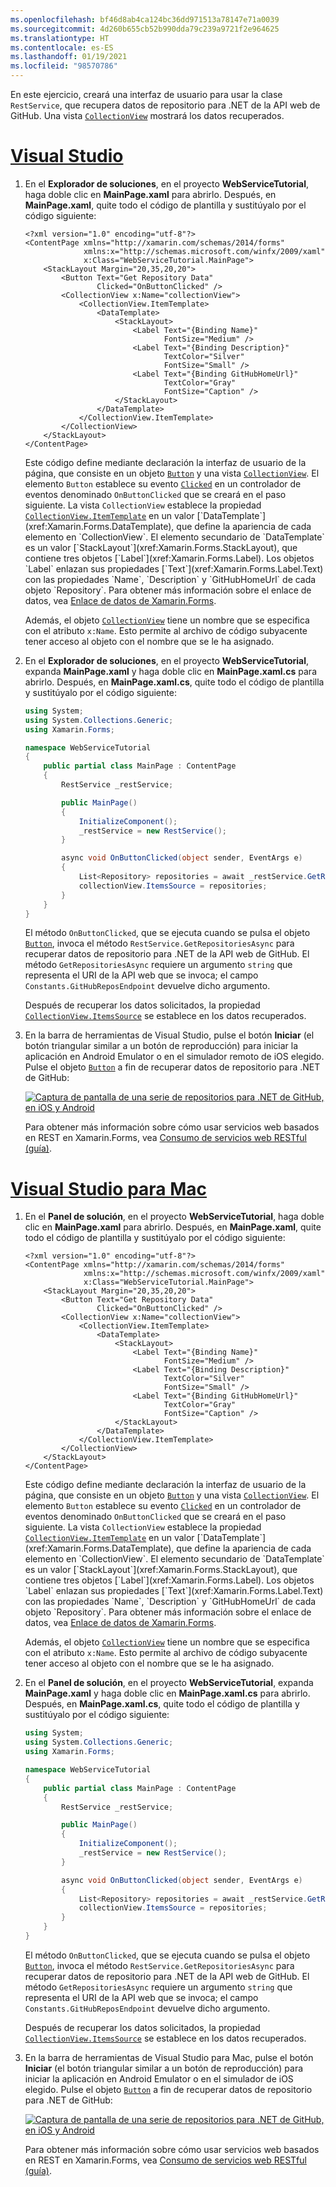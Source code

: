 ```yaml
---
ms.openlocfilehash: bf46d8ab4ca124bc36dd971513a78147e71a0039
ms.sourcegitcommit: 4d260b655cb52b990dda79c239a9721f2e964625
ms.translationtype: HT
ms.contentlocale: es-ES
ms.lasthandoff: 01/19/2021
ms.locfileid: "98570786"
---
```

En este ejercicio, creará una interfaz de usuario para usar la clase `RestService`, que recupera datos de repositorio para .NET de la API web de GitHub. Una vista [`CollectionView`](xref:Xamarin.Forms.CollectionView) mostrará los datos recuperados.

# <a name="visual-studio"></a>[Visual Studio](#tab/vswin)

1. En el **Explorador de soluciones**, en el proyecto **WebServiceTutorial**, haga doble clic en **MainPage.xaml** para abrirlo. Después, en **MainPage.xaml**, quite todo el código de plantilla y sustitúyalo por el código siguiente:

    ```xaml
    <?xml version="1.0" encoding="utf-8"?>
    <ContentPage xmlns="http://xamarin.com/schemas/2014/forms"
                 xmlns:x="http://schemas.microsoft.com/winfx/2009/xaml"
                 x:Class="WebServiceTutorial.MainPage">
        <StackLayout Margin="20,35,20,20">
            <Button Text="Get Repository Data"
                    Clicked="OnButtonClicked" />
            <CollectionView x:Name="collectionView">
                <CollectionView.ItemTemplate>
                    <DataTemplate>
                        <StackLayout>
                            <Label Text="{Binding Name}"
                                   FontSize="Medium" />
                            <Label Text="{Binding Description}"
                                   TextColor="Silver"
                                   FontSize="Small" />
                            <Label Text="{Binding GitHubHomeUrl}"
                                   TextColor="Gray"
                                   FontSize="Caption" />
                        </StackLayout>
                    </DataTemplate>
                </CollectionView.ItemTemplate>
            </CollectionView>
        </StackLayout>
    </ContentPage>
    ```

    Este código define mediante declaración la interfaz de usuario de la página, que consiste en un objeto [`Button`](xref:Xamarin.Forms.Button) y una vista [`CollectionView`](xref:Xamarin.Forms.CollectionView). El elemento `Button` establece su evento [`Clicked`](xref:Xamarin.Forms.Button.Clicked) en un controlador de eventos denominado `OnButtonClicked` que se creará en el paso siguiente. La vista `CollectionView` establece la propiedad [`CollectionView.ItemTemplate`](xref:Xamarin.Forms.ItemsView`1.ItemTemplate) en un valor [`DataTemplate`](xref:Xamarin.Forms.DataTemplate), que define la apariencia de cada elemento en `CollectionView`. El elemento secundario de `DataTemplate` es un valor [`StackLayout`](xref:Xamarin.Forms.StackLayout), que contiene tres objetos [`Label`](xref:Xamarin.Forms.Label). Los objetos `Label` enlazan sus propiedades [`Text`](xref:Xamarin.Forms.Label.Text) con las propiedades `Name`, `Description` y `GitHubHomeUrl` de cada objeto `Repository`. Para obtener más información sobre el enlace de datos, vea [Enlace de datos de Xamarin.Forms](~/xamarin-forms/app-fundamentals/data-binding/index.md).

    Además, el objeto [`CollectionView`](xref:Xamarin.Forms.CollectionView) tiene un nombre que se especifica con el atributo `x:Name`. Esto permite al archivo de código subyacente tener acceso al objeto con el nombre que se le ha asignado.

1. En el **Explorador de soluciones**, en el proyecto **WebServiceTutorial**, expanda **MainPage.xaml** y haga doble clic en **MainPage.xaml.cs** para abrirlo. Después, en **MainPage.xaml.cs**, quite todo el código de plantilla y sustitúyalo por el código siguiente:

    ```csharp
    using System;
    using System.Collections.Generic;
    using Xamarin.Forms;

    namespace WebServiceTutorial
    {
        public partial class MainPage : ContentPage
        {
            RestService _restService;

            public MainPage()
            {
                InitializeComponent();
                _restService = new RestService();
            }

            async void OnButtonClicked(object sender, EventArgs e)
            {
                List<Repository> repositories = await _restService.GetRepositoriesAsync(Constants.GitHubReposEndpoint);
                collectionView.ItemsSource = repositories;
            }
        }
    }
    ```

    El método `OnButtonClicked`, que se ejecuta cuando se pulsa el objeto [`Button`](xref:Xamarin.Forms.Button), invoca el método `RestService.GetRepositoriesAsync` para recuperar datos de repositorio para .NET de la API web de GitHub. El método `GetRepositoriesAsync` requiere un argumento `string` que representa el URI de la API web que se invoca; el campo `Constants.GitHubReposEndpoint` devuelve dicho argumento.

    Después de recuperar los datos solicitados, la propiedad [`CollectionView.ItemsSource`](xref:Xamarin.Forms.ItemsView`1.ItemsSource) se establece en los datos recuperados.

1. En la barra de herramientas de Visual Studio, pulse el botón **Iniciar** (el botón triangular similar a un botón de reproducción) para iniciar la aplicación en Android Emulator o en el simulador remoto de iOS elegido. Pulse el objeto [`Button`](xref:Xamarin.Forms.Button) a fin de recuperar datos de repositorio para .NET de GitHub:

    [![Captura de pantalla de una serie de repositorios para .NET de GitHub, en iOS y Android](../images/consume-web-service.png)](../images/consume-web-service-large.png#lightbox)

    Para obtener más información sobre cómo usar servicios web basados en REST en Xamarin.Forms, vea [Consumo de servicios web RESTful (guía)](~/xamarin-forms/data-cloud/web-services/rest.md).

# <a name="visual-studio-for-mac"></a>[Visual Studio para Mac](#tab/vsmac)

1. En el **Panel de solución**, en el proyecto **WebServiceTutorial**, haga doble clic en **MainPage.xaml** para abrirlo. Después, en **MainPage.xaml**, quite todo el código de plantilla y sustitúyalo por el código siguiente:

    ```xaml
    <?xml version="1.0" encoding="utf-8"?>
    <ContentPage xmlns="http://xamarin.com/schemas/2014/forms"
                 xmlns:x="http://schemas.microsoft.com/winfx/2009/xaml"
                 x:Class="WebServiceTutorial.MainPage">
        <StackLayout Margin="20,35,20,20">
            <Button Text="Get Repository Data"
                    Clicked="OnButtonClicked" />
            <CollectionView x:Name="collectionView">
                <CollectionView.ItemTemplate>
                    <DataTemplate>
                        <StackLayout>
                            <Label Text="{Binding Name}"
                                   FontSize="Medium" />
                            <Label Text="{Binding Description}"
                                   TextColor="Silver"
                                   FontSize="Small" />
                            <Label Text="{Binding GitHubHomeUrl}"
                                   TextColor="Gray"
                                   FontSize="Caption" />
                        </StackLayout>
                    </DataTemplate>
                </CollectionView.ItemTemplate>
            </CollectionView>
        </StackLayout>
    </ContentPage>
    ```

    Este código define mediante declaración la interfaz de usuario de la página, que consiste en un objeto [`Button`](xref:Xamarin.Forms.Button) y una vista [`CollectionView`](xref:Xamarin.Forms.CollectionView). El elemento `Button` establece su evento [`Clicked`](xref:Xamarin.Forms.Button.Clicked) en un controlador de eventos denominado `OnButtonClicked` que se creará en el paso siguiente. La vista `CollectionView` establece la propiedad [`CollectionView.ItemTemplate`](xref:Xamarin.Forms.ItemsView`1.ItemTemplate) en un valor [`DataTemplate`](xref:Xamarin.Forms.DataTemplate), que define la apariencia de cada elemento en `CollectionView`. El elemento secundario de `DataTemplate` es un valor [`StackLayout`](xref:Xamarin.Forms.StackLayout), que contiene tres objetos [`Label`](xref:Xamarin.Forms.Label). Los objetos `Label` enlazan sus propiedades [`Text`](xref:Xamarin.Forms.Label.Text) con las propiedades `Name`, `Description` y `GitHubHomeUrl` de cada objeto `Repository`. Para obtener más información sobre el enlace de datos, vea [Enlace de datos de Xamarin.Forms](~/xamarin-forms/app-fundamentals/data-binding/index.md).

    Además, el objeto [`CollectionView`](xref:Xamarin.Forms.CollectionView) tiene un nombre que se especifica con el atributo `x:Name`. Esto permite al archivo de código subyacente tener acceso al objeto con el nombre que se le ha asignado.

1. En el **Panel de solución**, en el proyecto **WebServiceTutorial**, expanda **MainPage.xaml** y haga doble clic en **MainPage.xaml.cs** para abrirlo. Después, en **MainPage.xaml.cs**, quite todo el código de plantilla y sustitúyalo por el código siguiente:

    ```csharp
    using System;
    using System.Collections.Generic;
    using Xamarin.Forms;

    namespace WebServiceTutorial
    {
        public partial class MainPage : ContentPage
        {
            RestService _restService;

            public MainPage()
            {
                InitializeComponent();
                _restService = new RestService();
            }

            async void OnButtonClicked(object sender, EventArgs e)
            {
                List<Repository> repositories = await _restService.GetRepositoriesAsync(Constants.GitHubReposEndpoint);
                collectionView.ItemsSource = repositories;
            }
        }
    }
    ```

    El método `OnButtonClicked`, que se ejecuta cuando se pulsa el objeto [`Button`](xref:Xamarin.Forms.Button), invoca el método `RestService.GetRepositoriesAsync` para recuperar datos de repositorio para .NET de la API web de GitHub. El método `GetRepositoriesAsync` requiere un argumento `string` que representa el URI de la API web que se invoca; el campo `Constants.GitHubReposEndpoint` devuelve dicho argumento.

    Después de recuperar los datos solicitados, la propiedad [`CollectionView.ItemsSource`](xref:Xamarin.Forms.ItemsView`1.ItemsSource) se establece en los datos recuperados.

1. En la barra de herramientas de Visual Studio para Mac, pulse el botón **Iniciar** (el botón triangular similar a un botón de reproducción) para iniciar la aplicación en Android Emulator o en el simulador de iOS elegido. Pulse el objeto [`Button`](xref:Xamarin.Forms.Button) a fin de recuperar datos de repositorio para .NET de GitHub:

    [![Captura de pantalla de una serie de repositorios para .NET de GitHub, en iOS y Android](../images/consume-web-service.png)](../images/consume-web-service-large.png#lightbox)

    Para obtener más información sobre cómo usar servicios web basados en REST en Xamarin.Forms, vea [Consumo de servicios web RESTful (guía)](~/xamarin-forms/data-cloud/web-services/rest.md).
